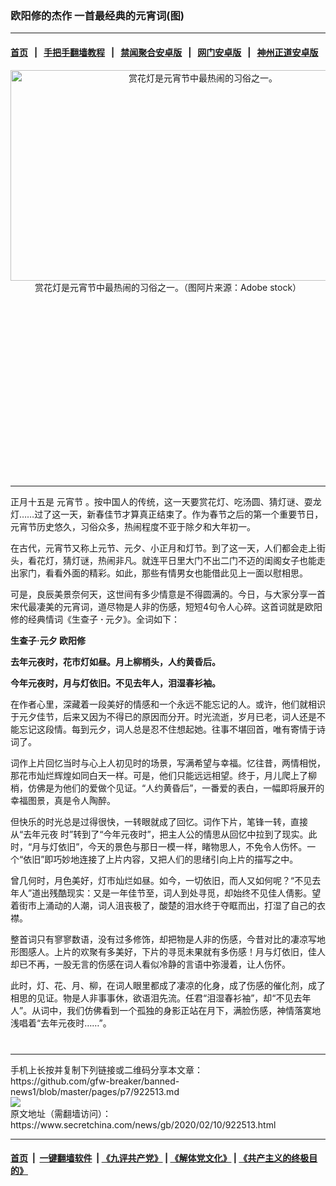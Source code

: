 ### 欧阳修的杰作 一首最经典的元宵词(图)
------------------------

#### [首页](https://github.com/gfw-breaker/banned-news1/blob/master/README.md) &nbsp;&nbsp;|&nbsp;&nbsp; [手把手翻墙教程](https://github.com/gfw-breaker/guides/wiki) &nbsp;&nbsp;|&nbsp;&nbsp; [禁闻聚合安卓版](https://github.com/gfw-breaker/bn-android) &nbsp;&nbsp;|&nbsp;&nbsp; [网门安卓版](https://github.com/oGate2/oGate) &nbsp;&nbsp;|&nbsp;&nbsp; [神州正道安卓版](https://github.com/SzzdOgate/update) 



<div class="article_right" style="fone-color:#000">
 <p style="text-align:center">
  <img alt="赏花灯是元宵节中最热闹的习俗之一。" src="https://img2.secretchina.com/pic/2019/11-22/p2567651a943919078-ss.jpg" style="height:337px; width:600px"/>
  <br>
   赏花灯是元宵节中最热闹的习俗之一。（图阿片来源：Adobe stock）
   <span id="hideid" name="hideid" style="color:red;display:none;">
    <span href="https://www.secretchina.com">
    </span>
   </span>
  </br>
 </p>
 <div id="txt-mid1-t21-2017">
  <ins class="adsbygoogle" data-ad-client="ca-pub-1276641434651360" data-ad-slot="2451032099" style="display:inline-block;width:336px;height:280px">
  </ins>
  

---


  </div>
 </div>
 <p>
  正月十五是
  <span href="https://www.secretchina.com/news/gb/tag/元宵节" target="_blank">
   元宵节
  </span>
  。按中国人的传统，这一天要赏花灯、吃汤圆、猜灯谜、耍龙灯……过了这一天，新春佳节才算真正结束了。作为春节之后的第一个重要节日，元宵节历史悠久，习俗众多，热闹程度不亚于除夕和大年初一。
  <span id="hideid" name="hideid" style="color:red;display:none;">
   <span href="https://www.secretchina.com">
   </span>
  </span>
 </p>
 <p>
  在古代，元宵节又称上元节、元夕、小正月和灯节。到了这一天，人们都会走上街头，看花灯，猜灯谜，热闹非凡。就连平日里大门不出二门不迈的闺阁女子也能走出家门，看看外面的精彩。如此，那些有情男女也能借此见上一面以慰相思。
 </p>
 <p>
  可是，良辰美景奈何天，这世间有多少情意是不得圆满的。今日，与大家分享一首宋代最凄美的元宵词，道尽物是人非的伤感，短短4句令人心碎。这首词就是欧阳修的经典情词《生查子
  <strong>
   ·
  </strong>
  元夕》。全词如下：
 </p>
 <p>
  <strong>
   生查子·元夕 欧阳修
  </strong>
 </p>
 <p>
  <strong>
   去年元夜时，花市灯如昼。月上柳梢头，人约黄昏后。
  </strong>
 </p>
 <p>
  <strong>
   今年元夜时，月与灯依旧。不见去年人，泪湿春衫袖。
  </strong>
 </p>
 <p>
  在作者心里，深藏着一段美好的情感和一个永远不能忘记的人。或许，他们就相识于元夕佳节，后来又因为不得已的原因而分开。时光流逝，岁月已老，词人还是不能忘记这段情。每到元夕，词人总是忍不住想起她。往事不堪回首，唯有寄情于诗词了。
 </p>
 <p>
  词作上片回忆当时与心上人初见时的场景，写满希望与幸福。忆往昔，两情相悦，那花市灿烂辉煌如同白天一样。可是，他们只能远远相望。终于，月儿爬上了柳梢，仿佛是为他们的爱做个见证。“人约黄昏后”，一番爱的表白，一幅即将展开的幸福图景，真是令人陶醉。
 </p>
 <p>
  但快乐的时光总是过得很快，一转眼就成了回忆。词作下片，笔锋一转，直接从“去年元夜 时”转到了“今年元夜时”，把主人公的情思从回忆中拉到了现实。此时，“月与灯依旧”，今天的景色与那日一模一样，睹物思人，不免令人伤怀。一个“依旧”即巧妙地连接了上片内容，又把人们的思绪引向上片的描写之中。
 </p>
 <p>
  曾几何时，月色美好，灯市灿烂如昼。如今，一切依旧，而人又如何呢？“不见去年人”道出残酷现实：又是一年佳节至，词人到处寻觅，却始终不见佳人倩影。望着街市上涌动的人潮，词人沮丧极了，酸楚的泪水终于夺眶而出，打湿了自己的衣襟。
 </p>
 <p>
  整首词只有寥寥数语，没有过多修饰，却把物是人非的伤感，今昔对比的凄凉写地形图感人。上片的欢聚有多美好，下片的寻觅未果就有多伤感！月与灯依旧，佳人却已不再，一股无言的伤感在词人看似冷静的言语中弥漫着，让人伤怀。
 </p>
 <p>
  此时，灯、花、月、柳，在词人眼里都成了凄凉的化身，成了伤感的催化剂，成了相思的见证。物是人非事事休，欲语泪先流。任君“泪湿春衫袖”，却“不见去年人”。从词中，我们仿佛看到一个孤独的身影正站在月下，满脸伤感，神情落寞地浅唱着“去年元夜时……”。
 </p>
 <p>
  <center>
   <div>
    <div id="txt-mid2-t22-2017" style="display: block;  max-height: 351px;  overflow: hidden;">
     <div id="SC-21xxx">
     </div>
     <ins class="adsbygoogle" data-ad-client="ca-pub-1276641434651360" data-ad-format="auto" data-ad-slot="4301710469" data-full-width-responsive="true" style="display:block">
     </ins>
    </div>
   </div>
  </center>
  <div style="padding-top:12px;">
  </div>
 </p>
</div>

<hr/>
手机上长按并复制下列链接或二维码分享本文章：<br/>
https://github.com/gfw-breaker/banned-news1/blob/master/pages/p7/922513.md <br/>
<a href='https://github.com/gfw-breaker/banned-news1/blob/master/pages/p7/922513.md'><img src='https://github.com/gfw-breaker/banned-news1/blob/master/pages/p7/922513.md.png'/></a> <br/>
原文地址（需翻墙访问）：https://www.secretchina.com/news/gb/2020/02/10/922513.html


------------------------
#### [首页](https://github.com/gfw-breaker/banned-news1/blob/master/README.md) &nbsp;|&nbsp; [一键翻墙软件](https://github.com/gfw-breaker/nogfw/blob/master/README.md) &nbsp;| [《九评共产党》](https://github.com/gfw-breaker/9ping.md/blob/master/README.md#九评之一评共产党是什么) | [《解体党文化》](https://github.com/gfw-breaker/jtdwh.md/blob/master/README.md) | [《共产主义的终极目的》](https://github.com/gfw-breaker/gczydzjmd.md/blob/master/README.md)


<img src='http://gfw-breaker.win/banned-news/pages/p7/922513.md' width='0px' height='0px'/>